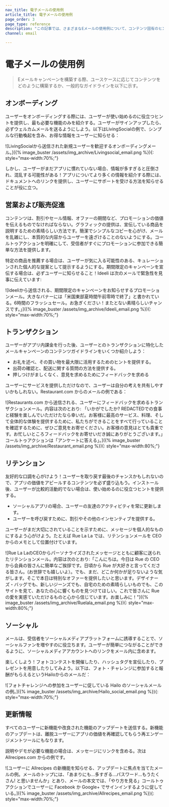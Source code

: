 ```yaml
---
nav_title: 電子メールの使用例
article_title: 電子メールの使用例
page_order: 3
page_type: reference
description: "この記事では、さまざまなEメールの使用例について、コンテンツ固有のヒントやトリックを取り上げる。"
channel: email

---
```


# 電子メールの使用例

> Eメールキャンペーンを構築する際、ユースケースに応じてコンテンツをどのように構築するか、一般的なガイドラインを以下に示す。

## オンボーディング

ユーザーをオンボーディングする際には、ユーザーが使い始めるのに役立つヒントを提供し、最も必要な機能のみを紹介する。ユーザーがサインアップしたら、必ずウェルカムメールを送るようにしよう。以下はLivingSocialの例で、シンプルな行動喚起を含み、お得な情報をユーザーに知らせる：

![LivingSocialから送信された新規ユーザーを歓迎するオンボーディングメール。]({% image_buster /assets/img_archive/Livingsocial_email.png %}){: style="max-width:70%;"}

しかし、ユーザーがまだアプリに慣れていない場合、情報が多すぎると圧倒され、混乱する可能性がある！アプリについてより多くの情報を紹介する際には、ドキュメントへのリンクを提供し、ユーザーにサポートを受ける方法を知らせることが役に立つ。

## 営業および販売促進

コンテンツは、割引やセール情報、オファーの期間など、プロモーションの価値を伝えるものでなければならない。グラフィックの提供は、宣伝している商品を説明するための素晴らしい方法です。簡潔でシンプルなコピーを心がけ、メールを乱雑にし、本質的な内容からユーザーを遠ざけることのないようにする。コールトゥアクションを明確にして、受信者がすぐにプロモーションに参加できる簡単な方法を提供します。

特定の商品を推薦する場合は、ユーザーが気に入る可能性のある、キュレーションされた個人的な提案として提示するようにする。期間限定のキャンペーンを宣伝する場合は、必ずユーザーに知らせること！Ideeli は次のメールで緊急性を見事に伝えています: 

![Ideeliから送信される、期間限定のキャンペーンをお知らせするプロモーションメール。大きなバナーには「米国東部夏時間午前零時で終了」と書かれている。6時間のフラッシュセール。お急ぎください！またとない素晴らしいチャンスです。」]({% image_buster /assets/img_archive/Ideeli_email.png %}){: style="max-width:70%;"}

## トランザクション

ユーザーがアプリ内課金を行った後、ユーザーとのトランザクションに特化したメールキャンペーンのコンテンツガイドラインをいくつか紹介しよう：
- お礼を述べ、その買い物を最大限に活用するためのヒントを提供する。 
- 出荷の確認と、配送に関する質問の方法を提供する。
- 押しつけがましくなく、意見を求めるためにフィードバックを求める

ユーザーにサービスを提供しただけなので、ユーザーは自分の考えを共有しやすいかもしれない。Restaurant.com からのメールの例である：

![Restaurants.com から送信される、ユーザーにフィードバックを求めるトランザクションメール。内容は次のとおり: 「いかがでしたか? REDACTEDでの食事と経験を楽しんでいただけたなら幸いだ。お客様に最高のサービス、料理、そして全体的な体験を提供するために、私たちができることをすべて行っていることを確認するために、ぜひご意見をお寄せください。お客様の意見はとても貴重です。お忙しいところフィードバックをお寄せいだき誠にありがとうございます。」コールトゥアクションは「アンケートに答える」。]({% image_buster /assets/img_archive/Restaurant_email.png %}){: style="max-width:80%;"}

## リテンション

友好的な口調を心がけよう！ユーザーを取り戻す最後のチャンスかもしれないので、アプリの価値をアピールするコンテンツを必ず盛り込もう。インストール後、ユーザーが比較的活動的でない場合は、使い始めるのに役立つヒントを提供する。

- ソーシャルアプリの場合、ユーザーの友達のアクティビティを常に更新します。
- ユーザーを呼び戻すために、割引やその他のインセンティブを提供する。

ユーザーがまだ大切にされていることを示すために、メッセージを個人的なものにするよう心がけよう。たとえば Rue La La では、リテンションメールを CEO からのメモとして位置付けています。

![Rue La LaのCEOからパーソナライズされたメッセージとともに顧客に送られたリテンションメール。内容は次のとおり:「こんにちは。今日は Rue の CEO から会員の皆さんに簡単なご挨拶です。日頃から Rue が大好きと言ってくださる皆さん。(お世辞でも嬉しいよ）。でも、まだ、どこか何かが足りないような気がします。そこで本日は特別なオファーを提供したいと思います。デザイナーズ・バッグでも、新しいジーンズでも、自宅のための素晴らしいものでも、このサイトを見て、あなたの心に響くものを見つけてほしい。これで皆さんに Rue の愛を実感ていただけるものと心から信じています。お楽しみに！"]({% image_buster /assets/img_archive/Ruelala_email.png %}){: style="max-width:80%;"}

## ソーシャル

メールは、受信者をソーシャルメディアプラットフォームに誘導することで、ソーシャルファンを増やすのに役立ちます。ユーザーが簡単につながることができるように、ソーシャルメディアアカウントへのリンクをメール内に含めます。

楽しくしよう！フォトコンテストを開催したり、ハッシュタグを宣伝したり、プレゼントを用意したりしてみよう。以下は、フォト・チャレンジに参加すると報酬がもらえるというHailoからのメールだ：

![フォトチャレンジへの参加をユーザーに促している Hailo のソーシャルメールの例。]({% image_buster /assets/img_archive/Hailo_social_email.png %}){: style="max-width:70%;"}

## 更新情報

すべてのユーザーに新機能や改良された機能のアップデートを送信する。新機能のアップデートは、離脱ユーザーにアプリの価値を再確認してもらう再エンゲージメントツールにもなります。

説明やデモが必要な機能の場合は、メッセージにリンクを含める。次は Allrecipes.com からの例です。

![ユーザーに Allrecipes の新機能を知らせる、アップデートに焦点を当てたメールの例。メールのトップには、「あまりにも...多すぎる...パスワード...もうたくさん! と思いませんか」とあり、メールの本文では、「やり方を見る」コールトゥアクションでユーザーに Facebook か Google+ でサインインするように促している。]({% image_buster /assets/img_archive/Allrecipes_email.png %}){: style="max-width:70%;"}


